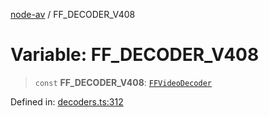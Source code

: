 [node-av](../globals.md) / FF\_DECODER\_V408

# Variable: FF\_DECODER\_V408

> `const` **FF\_DECODER\_V408**: [`FFVideoDecoder`](../type-aliases/FFVideoDecoder.md)

Defined in: [decoders.ts:312](https://github.com/seydx/av/blob/f8631fc881b394300b1479f511d55cf1c370a87f/src/constants/decoders.ts#L312)
